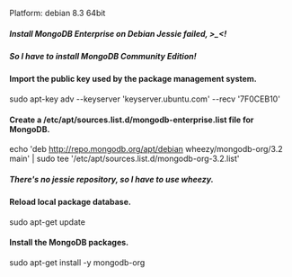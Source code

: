 
Platform: debian 8.3 64bit

##### Install MongoDB Enterprise on Debian Jessie failed, >_<!
##### So I have to install MongoDB Community Edition!
#### Import the public key used by the package management system.
sudo apt-key adv --keyserver 'keyserver.ubuntu.com' --recv '7F0CEB10'
#### Create a /etc/apt/sources.list.d/mongodb-enterprise.list file for MongoDB.
echo 'deb http://repo.mongodb.org/apt/debian wheezy/mongodb-org/3.2 main' | sudo tee '/etc/apt/sources.list.d/mongodb-org-3.2.list'
##### There's no jessie repository, so I have to use wheezy.
#### Reload local package database.
sudo apt-get update
#### Install the MongoDB packages.
sudo apt-get install -y mongodb-org
